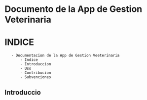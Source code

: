 # Documento de la App de Gestion Veterinaria

   # INDICE
       - Documentacion de la App de Gestion Veeterinaria
           - Indice
           - Introduccion
           - Uso
           - Contribucion
           - Subvenciones
   ## Introduccio
